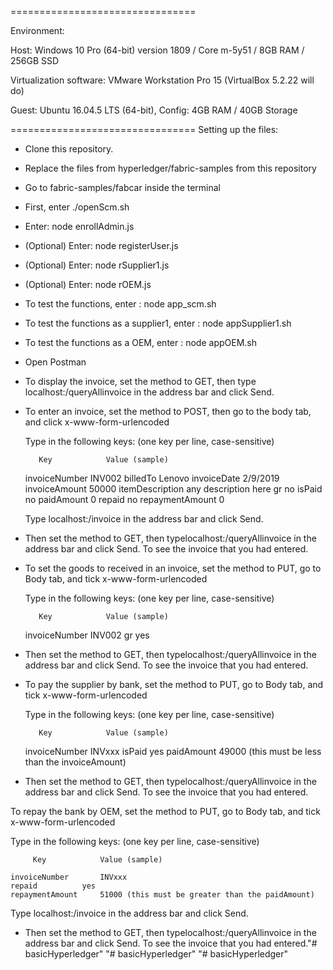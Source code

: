 ================================

Environment: 

Host: Windows 10 Pro (64-bit) version 1809 / Core m-5y51 / 8GB RAM / 256GB SSD

Virtualization software: VMware Workstation Pro 15 (VirtualBox 5.2.22 will do)

Guest: Ubuntu 16.04.5 LTS (64-bit), Config: 4GB RAM / 40GB Storage

================================
Setting up the files:


- Clone this repository.

- Replace the files from hyperledger/fabric-samples from this repository

- Go to fabric-samples/fabcar inside the terminal

- First, enter ./openScm.sh 

- Enter: node enrollAdmin.js

- (Optional) Enter: node registerUser.js

- (Optional) Enter: node rSupplier1.js

- (Optional) Enter: node rOEM.js

- To test the functions, enter : node app_scm.sh

- To test the functions as a supplier1, enter : node appSupplier1.sh

- To test the functions as a OEM, enter : node appOEM.sh
    
- Open Postman

- To display the invoice, set the method to GET, then type localhost:<Port>/queryAllinvoice in the address bar and click Send.

- To enter an invoice, set the method to POST, then go to the body tab, and click x-www-form-urlencoded

   Type in the following keys: (one key per line, case-sensitive)

         Key            Value (sample)
    
    invoiceNumber       INV002
    billedTo            Lenovo
    invoiceDate         2/9/2019
    invoiceAmount       50000
    itemDescription     any description here
    gr                  no
    isPaid              no
    paidAmount          0
    repaid              no
    repaymentAmount     0

   Type localhost:<Port>/invoice in the address bar and click Send.

- Then set the method to GET, then typelocalhost:<Port>/queryAllinvoice in the address bar and click Send. To see the invoice that you had entered.

- To set the goods to received in an invoice, set the method to PUT, go to Body tab, and tick x-www-form-urlencoded

   Type in the following keys: (one key per line, case-sensitive)

         Key            Value (sample)
    
    invoiceNumber       INV002
    gr          yes

- Then set the method to GET, then typelocalhost:<Port>/queryAllinvoice in the address bar and click Send. To see the invoice that you had entered.

- To pay the supplier by bank, set the method to PUT, go to Body tab, and tick x-www-form-urlencoded

   Type in the following keys: (one key per line, case-sensitive)

         Key            Value (sample)
    
    invoiceNumber       INVxxx
    isPaid          yes
    paidAmount      49000 (this must be less than the invoiceAmount)

- Then set the method to GET, then typelocalhost:<Port>/queryAllinvoice in the address bar and click Send. To see the invoice that you had entered.

 To repay the bank by OEM, set the method to PUT, go to Body tab, and tick x-www-form-urlencoded

   Type in the following keys: (one key per line, case-sensitive)

         Key            Value (sample)
    
    invoiceNumber       INVxxx
    repaid          yes
    repaymentAmount     51000 (this must be greater than the paidAmount)

   Type localhost:<Port>/invoice in the address bar and click Send.

- Then set the method to GET, then typelocalhost:<Port>/queryAllinvoice in the address bar and click Send. To see the invoice that you had entered."# basicHyperledger" 
"# basicHyperledger" 
"# basicHyperledger" 
